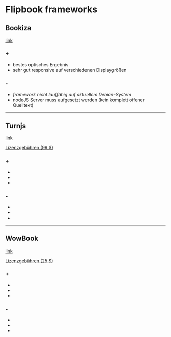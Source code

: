# Flipbook frameworks

## Bookiza
[link](http://bookiza.io/)

### +
* bestes optisches Ergebnis
* sehr gut responsive auf verschiedenen Displaygrößen

### -
* _framework nicht lauffähig auf aktuellem Debian-System_
* nodeJS Server muss aufgesetzt werden (kein komplett offener Quelltext)

---

## Turnjs
[link](http://www.turnjs.com/)

[Lizenzgebühren (99 $)](http://www.turnjs.com/get)

### +
*
*
*

### -
*
*
*

---

## WowBook
[link](https://codecanyon.net/item/wowbook-a-flipbook-jquery-plugin/full_screen_preview/1791563)

[Lizenzgebühren (25 $)](https://codecanyon.net/item/wowbook-a-flipbook-jquery-plugin/1791563)

### +
*
*
*

### -
*
*
*
